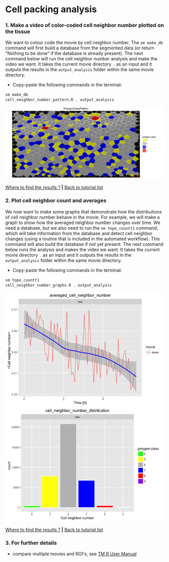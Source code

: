 
# Cell packing analysis


### 1. Make a video of color-coded cell neighbor number plotted on the tissue

We want to colour code the movie by cell neighbor number.  The `sm make_db` command will first build a database from the segmented data (or return "Nothing to be done" if the database is already present). The next command below will run the cell neighbor number analysis and make the video we want. It takes the current movie directory `.` as an input and it outputs the results in the `output_analysis` folder within the same movie directory.

* Copy-paste the following commands in the terminal:

```
sm make_db 
cell_neighbor_number_pattern.R . output_analysis
```

![](cell_packing_files/figure-html/cell_neighbor_number_pattern-1.png)

[Where to find the results ?](../tm_qs_example_data.md#4-look-at-the-results) **|** 
[Back to tutorial list](../tm_qs_example_data.md#3-select-the-analysis-you-are-interested-in)

### 2. Plot cell neighbor count and averages

We now want to make some graphs that demonstrate how the distributions of cell neighbor number behave in the movie. For example, we will make a graph to show how the averaged neighbor number changes over time.  We need a database, but we also need to run the `sm topo_countt1` command, which will take information from the database and detect cell neighbor changes (using a routine that is included in the automated workflow). This command will also build the database if not yet present. The next command below runs the analysis and makes the video we want. It takes the current movie directory `.` as an input and it outputs the results in the `output_analysis` folder within the same movie directory.

* Copy-paste the following commands in the terminal:

```
sm topo_countt1 
cell_neighbor_number_graphs.R . output_analysis
```

![](cell_packing_files/figure-html/cell_neighbor_number_graphs-1.png)![](cell_packing_files/figure-html/cell_neighbor_number_graphs-2.png)

[Where to find the results ?](../tm_qs_example_data.md#4-look-at-the-results) **|** 
[Back to tutorial list](../tm_qs_example_data.md#3-select-the-analysis-you-are-interested-in)

### 3. For further details

* compare multiple movies and ROI's, see [TM R User Manual](https://mpicbg-scicomp.github.io/tissue_miner/user_manual/TM_R-UserManual.html#comparing-averaged-quantities-between-movies-and-rois)
